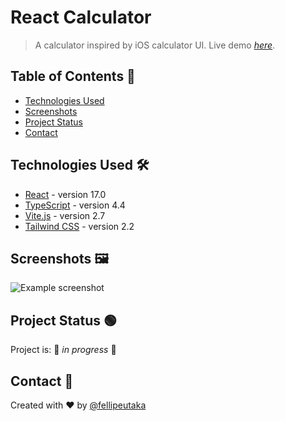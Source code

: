 # React Calculator

> A calculator inspired by iOS calculator UI.
> Live demo [_here_](https://typescript-react-calculator.netlify.app/).

## Table of Contents 📜

- [Technologies Used](#technologies-used-)
- [Screenshots](#screenshots-%EF%B8%8F)
- [Project Status](#project-status-)
- [Contact](#contact-)

## Technologies Used 🛠

- [React](https://reactjs.org/) - version 17.0
- [TypeScript](https://www.typescriptlang.org/) - version 4.4
- [Vite.js](https://vitejs.dev/) - version 2.7
- [Tailwind CSS](https://tailwindcss.com/) - version 2.2

## Screenshots 🖼️

![Example screenshot](https://api.site-shot.com/?url=https://react-crud-localstorage.netlify.app/&userkey=IAAIEYKBJAF3BZ6IYT5DVCQMUF)

## Project Status 🟢

Project is: 🚧 _in progress_ 🚧

## Contact 📱

Created with ❤️ by [@fellipeutaka](https://github.com/fellipeutaka)
